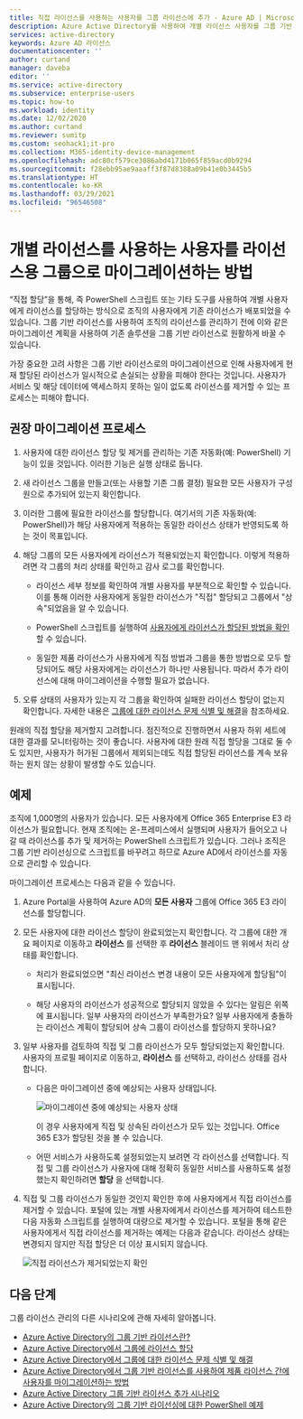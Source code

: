 ```yaml
---
title: 직접 라이선스를 사용하는 사용자를 그룹 라이선스에 추가 - Azure AD | Microsoft Docs
description: Azure Active Directory를 사용하여 개별 라이선스 사용자를 그룹 기반 라이선스로 마이그레이션하는 방법
services: active-directory
keywords: Azure AD 라이선스
documentationcenter: ''
author: curtand
manager: daveba
editor: ''
ms.service: active-directory
ms.subservice: enterprise-users
ms.topic: how-to
ms.workload: identity
ms.date: 12/02/2020
ms.author: curtand
ms.reviewer: sumitp
ms.custom: seohack1;it-pro
ms.collection: M365-identity-device-management
ms.openlocfilehash: adc80cf579ce3086abd4171b065f859acd0b9294
ms.sourcegitcommit: f28ebb95ae9aaaff3f87d8388a09b41e0b3445b5
ms.translationtype: HT
ms.contentlocale: ko-KR
ms.lasthandoff: 03/29/2021
ms.locfileid: "96546508"
---
```

# <a name="how-to-migrate-users-with-individual-licenses-to-groups-for-licensing"></a>개별 라이선스를 사용하는 사용자를 라이선스용 그룹으로 마이그레이션하는 방법

“직접 할당”을 통해, 즉 PowerShell 스크립트 또는 기타 도구를 사용하여 개별 사용자에게 라이선스를 할당하는 방식으로 조직의 사용자에게 기존 라이선스가 배포되었을 수 있습니다. 그룹 기반 라이선스를 사용하여 조직의 라이선스를 관리하기 전에 이와 같은 마이그레이션 계획을 사용하여 기존 솔루션을 그룹 기반 라이선스로 원활하게 바꿀 수 있습니다.

가장 중요한 고려 사항은 그룹 기반 라이선스로의 마이그레이션으로 인해 사용자에게 현재 할당된 라이선스가 일시적으로 손실되는 상황을 피해야 한다는 것입니다. 사용자가 서비스 및 해당 데이터에 액세스하지 못하는 일이 없도록 라이선스를 제거할 수 있는 프로세스는 피해야 합니다.

## <a name="recommended-migration-process"></a>권장 마이그레이션 프로세스

1. 사용자에 대한 라이선스 할당 및 제거를 관리하는 기존 자동화(예: PowerShell) 기능이 있을 것입니다. 이러한 기능은 실행 상태로 둡니다.

1. 새 라이선스 그룹을 만들고(또는 사용할 기존 그룹 결정) 필요한 모든 사용자가 구성원으로 추가되어 있는지 확인합니다.

1. 이러한 그룹에 필요한 라이선스를 할당합니다. 여기서의 기존 자동화(예: PowerShell)가 해당 사용자에게 적용하는 동일한 라이선스 상태가 반영되도록 하는 것이 목표입니다.

1. 해당 그룹의 모든 사용자에게 라이선스가 적용되었는지 확인합니다. 이렇게 적용하려면 각 그룹의 처리 상태를 확인하고 감사 로그를 확인합니다.

   - 라이선스 세부 정보를 확인하여 개별 사용자를 부분적으로 확인할 수 있습니다. 이를 통해 이러한 사용자에게 동일한 라이선스가 "직접" 할당되고 그룹에서 "상속"되었음을 알 수 있습니다.

   - PowerShell 스크립트를 실행하여 [사용자에게 라이선스가 할당된 방법을 확인](licensing-group-advanced.md#use-powershell-to-see-who-has-inherited-and-direct-licenses)할 수 있습니다.

   - 동일한 제품 라이선스가 사용자에게 직접 방법과 그룹을 통한 방법으로 모두 할당되어도 해당 사용자에게는 라이선스가 하나만 사용됩니다. 따라서 추가 라이선스에 대해 마이그레이션을 수행할 필요가 없습니다.

1. 오류 상태의 사용자가 있는지 각 그룹을 확인하여 실패한 라이선스 할당이 없는지 확인합니다. 자세한 내용은 [그룹에 대한 라이선스 문제 식별 및 해결](licensing-groups-resolve-problems.md)을 참조하세요.

원래의 직접 할당을 제거할지 고려합니다. 점진적으로 진행하면서 사용자 하위 세트에 대한 결과를 모니터링하는 것이 좋습니다. 사용자에 대한 원래 직접 할당을 그대로 둘 수도 있지만, 사용자가 허가된 그룹에서 제외되는데도 직접 할당된 라이선스를 계속 보유하는 원치 않는 상황이 발생할 수도 있습니다.

## <a name="an-example"></a>예제

조직에 1,000명의 사용자가 있습니다. 모든 사용자에게 Office 365 Enterprise E3 라이선스가 필요합니다. 현재 조직에는 온-프레미스에서 실행되며 사용자가 들어오고 나갈 때 라이선스를 추가 및 제거하는 PowerShell 스크립트가 있습니다. 그러나 조직은 그룹 기반 라이선싱으로 스크립트를 바꾸려고 하므로 Azure AD에서 라이선스를 자동으로 관리할 수 있습니다.

마이그레이션 프로세스는 다음과 같을 수 있습니다.

1. Azure Portal을 사용하여 Azure AD의 **모든 사용자** 그룹에 Office 365 E3 라이선스를 할당합니다.

1. 모든 사용자에 대한 라이선스 할당이 완료되었는지 확인합니다. 각 그룹에 대한 개요 페이지로 이동하고 **라이선스** 를 선택한 후 **라이선스** 블레이드 맨 위에서 처리 상태를 확인합니다.

   - 처리가 완료되었으면 "최신 라이선스 변경 내용이 모든 사용자에게 할당됨"이 표시됩니다.

   - 해당 사용자의 라이선스가 성공적으로 할당되지 않았을 수 있다는 알림은 위쪽에 표시됩니다. 일부 사용자의 라이선스가 부족한가요? 일부 사용자에게 충돌하는 라이선스 계획이 할당되어 상속 그룹이 라이선스를 할당하지 못하나요?

1. 일부 사용자를 검토하여 직접 및 그룹 라이선스가 모두 할당되었는지 확인합니다. 사용자의 프로필 페이지로 이동하고, **라이선스** 를 선택하고, 라이선스 상태를 검사합니다.

   - 다음은 마이그레이션 중에 예상되는 사용자 상태입니다.

      ![마이그레이션 중에 예상되는 사용자 상태](./media/licensing-groups-migrate-users/expected-user-state.png)

     이 경우 사용자에게 직접 및 상속된 라이선스가 모두 있는 것입니다. Office 365 E3가 할당된 것을 볼 수 있습니다.

   - 어떤 서비스가 사용하도록 설정되었는지 보려면 각 라이선스를 선택합니다. 직접 및 그룹 라이선스가 사용자에 대해 정확히 동일한 서비스를 사용하도록 설정했는지 확인하려면 **할당** 을 선택합니다.

1. 직접 및 그룹 라이선스가 동일한 것인지 확인한 후에 사용자에게서 직접 라이선스를 제거할 수 있습니다. 포털에 있는 개별 사용자에게서 라이선스를 제거하여 테스트한 다음 자동화 스크립트를 실행하여 대량으로 제거할 수 있습니다. 포털을 통해 같은 사용자에게서 직접 라이선스를 제거하는 예제는 다음과 같습니다. 라이선스 상태는 변경되지 않지만 직접 할당은 더 이상 표시되지 않습니다.

   ![직접 라이선스가 제거되었는지 확인](./media/licensing-groups-migrate-users/direct-licenses-removed.png)

## <a name="next-steps"></a>다음 단계

그룹 라이선스 관리의 다른 시나리오에 관해 자세히 알아봅니다.

- [Azure Active Directory의 그룹 기반 라이선스란?](../fundamentals/active-directory-licensing-whatis-azure-portal.md)
- [Azure Active Directory에서 그룹에 라이선스 할당](licensing-groups-assign.md)
- [Azure Active Directory에서 그룹에 대한 라이선스 문제 식별 및 해결](licensing-groups-resolve-problems.md)
- [Azure Active Directory에서 그룹 기반 라이선스를 사용하여 제품 라이선스 간에 사용자를 마이그레이션하는 방법](licensing-groups-change-licenses.md)
- [Azure Active Directory 그룹 기반 라이선스 추가 시나리오](licensing-group-advanced.md)
- [Azure Active Directory의 그룹 기반 라이선싱에 대한 PowerShell 예제](licensing-ps-examples.md)
